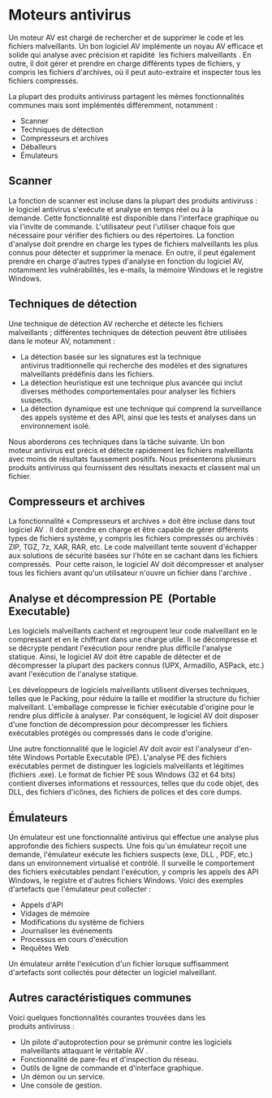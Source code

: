 # Moteurs antivirus

Un moteur AV est chargé de rechercher et de supprimer le code et les fichiers malveillants. Un bon logiciel AV implémente un noyau AV efficace et solide qui analyse avec précision et rapidité  les fichiers malveillants . En outre, il doit gérer et prendre en charge différents types de fichiers, y compris les fichiers d'archives, où il peut auto-extraire et inspecter tous les fichiers compressés.

La plupart des produits antiviruss partagent les mêmes fonctionnalités communes mais sont implémentés différemment, notamment :

-   Scanner
-   Techniques de détection
-   Compresseurs et archives
-   Déballeurs
-   Émulateurs

## Scanner

La fonction de scanner est incluse dans la plupart des produits antiviruss : le logiciel antivirus s'exécute et analyse en temps réel ou à la demande. Cette fonctionnalité est disponible dans l'interface graphique ou via l'invite de commande. L'utilisateur peut l'utiliser chaque fois que nécessaire pour vérifier des fichiers ou des répertoires. La fonction d'analyse doit prendre en charge les types de fichiers malveillants les plus connus pour détecter et supprimer la menace. En outre, il peut également prendre en charge d'autres types d'analyse en fonction du logiciel AV, notamment les vulnérabilités, les e-mails, la mémoire Windows et le registre Windows.

## Techniques de détection

Une technique de détection AV recherche et détecte les fichiers malveillants ; différentes techniques de détection peuvent être utilisées dans le moteur AV, notamment :

-   La détection basée sur les signatures est la technique antivirus traditionnelle qui recherche des modèles et des signatures malveillants prédéfinis dans les fichiers.
-   La détection heuristique est une technique plus avancée qui inclut diverses méthodes comportementales pour analyser les fichiers suspects.
-   La détection dynamique est une technique qui comprend la surveillance des appels système et des API, ainsi que les tests et analyses dans un environnement isolé.

Nous aborderons ces techniques dans la tâche suivante. Un bon moteur antivirus est précis et détecte rapidement les fichiers malveillants avec moins de résultats faussement positifs. Nous présenterons plusieurs produits antiviruss qui fournissent des résultats inexacts et classent mal un fichier.

## Compresseurs et archives

La fonctionnalité « Compresseurs et archives » doit être incluse dans tout logiciel AV . Il doit prendre en charge et être capable de gérer différents types de fichiers système, y compris les fichiers compressés ou archivés : ZIP, TGZ, 7z, XAR, RAR, etc. Le code malveillant tente souvent d'échapper aux solutions de sécurité basées sur l'hôte en se cachant dans les fichiers compressés.  Pour cette raison, le logiciel AV doit décompresser et analyser tous les fichiers avant qu'un utilisateur n'ouvre un fichier dans l'archive .

## Analyse et décompression PE  (Portable Executable) 

Les logiciels malveillants cachent et regroupent leur code malveillant en le compressant et en le chiffrant dans une charge utile. Il se décompresse et se décrypte pendant l'exécution pour rendre plus difficile l'analyse statique. Ainsi, le logiciel AV doit être capable de détecter et de décompresser la plupart des packers connus (UPX, Armadillo, ASPack, etc.) avant l'exécution de l'analyse statique.

Les développeurs de logiciels malveillants utilisent diverses techniques, telles que le Packing, pour réduire la taille et modifier la structure du fichier malveillant. L'emballage compresse le fichier exécutable d'origine pour le rendre plus difficile à analyser. Par conséquent, le logiciel AV doit disposer d'une fonction de décompression pour décompresser les fichiers exécutables protégés ou compressés dans le code d'origine.

Une autre fonctionnalité que le logiciel AV doit avoir est l'analyseur d'en-tête Windows Portable Executable (PE). L'analyse PE des fichiers exécutables permet de distinguer les logiciels malveillants et légitimes (fichiers .exe). Le format de fichier PE sous Windows (32 et 64 bits) contient diverses informations et ressources, telles que du code objet, des DLL, des fichiers d'icônes, des fichiers de polices et des core dumps.

## Émulateurs

Un émulateur est une fonctionnalité antivirus qui effectue une analyse plus approfondie des fichiers suspects. Une fois qu'un émulateur reçoit une demande, l'émulateur exécute les fichiers suspects (exe, DLL , PDF, etc.) dans un environnement virtualisé et contrôlé. Il surveille le comportement des fichiers exécutables pendant l'exécution, y compris les appels des API Windows, le registre et d'autres fichiers Windows. Voici des exemples d'artefacts que l'émulateur peut collecter :

-   Appels d'API
-   Vidages de mémoire
-   Modifications du système de fichiers
-   Journaliser les événements
-   Processus en cours d'exécution
-   Requêtes Web

Un émulateur arrête l'exécution d'un fichier lorsque suffisamment d'artefacts sont collectés pour détecter un logiciel malveillant.

## Autres caractéristiques communes

Voici quelques fonctionnalités courantes trouvées dans les produits antiviruss :

-   Un pilote d'autoprotection pour se prémunir contre les logiciels malveillants attaquant le véritable AV .
-   Fonctionnalité de pare-feu et d'inspection du réseau.
-   Outils de ligne de commande et d'interface graphique.
-   Un démon ou un service.
-   Une console de gestion.

